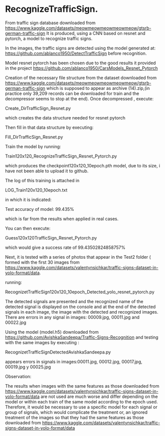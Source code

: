 # RecognizeTrafficSign.

From traffic sign database downloaded from https://www.kaggle.com/datasets/meowmeowmeowmeowmeow/gtsrb-german-traffic-sign
It is produced, using a CNN based on resnet and pytorch, a model to recognize traffic signs.

In the images, the traffic signs are detected using the model generated at: https://github.com/ablanco1950/DetectTrafficSign before recognition.

Model resnet pytorch has been chosen due to the good results it provided in the project https://github.com/ablanco1950/CarsModels_Resnet_Pytorch

Creation of the necessary file structure from the dataset downloaded from https://www.kaggle.com/datasets/meowmeowmeowmeowmeow/gtsrb-german-traffic-sign which is supposed to appear as archive (14).zip,(in practice only 39,209 records can be downloaded for train and the decompressor seems to stop at the end). Once decompressed , execute:

Create_DirTrafficSign_Resnet.py

which creates the data structure needed for resnet pytorch

Then fill in that data structure by executing:

Fill_DirTrafficSign_Resnet.py

Train the model by running:

Train120x120_RecognizeTrafficSign_Resnet_Pytorch.py

which produces the checkpoint120x120_10epoch.pth model, due to its size, i have not been able to upload it to github.

  The log of this training is attached in

  LOG_Train120x120_10epoch.txt

in which it is indicated:

Test accuracy of model: 99.435%

which is far from the results when applied in real cases.

You can then execute:

Guess120x120TrafficSign_Resnet_Pytorch.py

which would give a success rate of 99.43502824858757%

Next, it is tested with a series of photos that appear in the Test2 folder ( formed with the first 30 images from https://www.kaggle.com/datasets/valentynsichkar/traffic-signs-dataset-in-yolo-format/data.

running:

RecognizetTrafficSign120x120_10epoch_Detected_yolo_resnet_pytorch.py

The detected signals are presented and the recognized name of the detected signal is displayed on the console and at the end of the detected signals in each image, the image with the detected and recognized images.
There are errors in any signal in images: 00009.jpg, 00011.jpg and 00022.jpg

Using the model (model.h5) downloaded from https://github.com/AvishkaSandeepa/Traffic-Signs-Recognition and testing with the same images by executing :

RecognizetTrafficSignDetectedAvishkaSandeepa.py

appears errors in signals in images:00011.jpg, 00012.jpg, 00017.jpg, 00019.jpg y 00025.jpg

Observation:

The results when images with the same features as those downloaded from https://www.kaggle.com/datasets/valentynsichkar/traffic-signs-dataset-in-yolo-format/data are not used are much worse and differ depending on the model or within each train of the same model according to the epoch used. Therefore, it would be necessary to use a specific model for each signal or group of signals, which would complicate the treatment or, an ignored treatment of the images so that they had the same features as those downloaded from https://www.kaggle.com/datasets/valentynsichkar/traffic-signs-dataset-in-yolo-format/data

